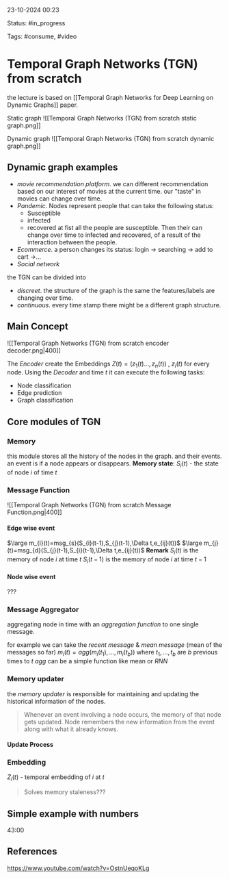 

23-10-2024 00:23

Status: #in_progress

Tags: #consume, #video

# Temporal Graph Networks (TGN) from scratch

the lecture is based on [[Temporal Graph Networks for Deep Learning on Dynamic Graphs]] paper.

Static graph
![[Temporal Graph Networks (TGN) from scratch static graph.png]]

Dynamic graph
![[Temporal Graph Networks (TGN) from scratch dynamic graph.png]]

## Dynamic graph examples

- *movie recommendation platform*. we can different recommendation based on our interest of movies at the current time. our "taste" in movies can change over time.
- *Pandemic*. Nodes represent people that can take the following status:
	- Susceptible
	- infected
	- recovered
	at fist all the people are susceptible. Then their can change over time to infected and recovered, of a result of the interaction between the people.
- *Ecommerce*.  a person changes its status: login -> searching -> add to cart ->...
- *Social network*

the TGN can be divided into 
- *discreet*. the structure of the graph is the same the features/labels are changing over time.
- *continuous*. every time stamp there might be a different graph structure.

## Main Concept

![[Temporal Graph Networks (TGN) from scratch encoder decoder.png|400]]

The *Encoder* create the Embeddings $Z(t)=(z_{1}(t)\dots,z_{n}(t))$ , $z_{i}(t)$ for every node.
Using the *Decoder* and time $t$ it can execute the following tasks:
- Node classification
- Edge prediction
- Graph classification

## Core modules of TGN
### Memory
this module stores all the history of  the nodes in the graph. and their events.
an event is if a node appears or disappears.
**Memory state**: $S_{i}(t)$ - the state of node $i$ of time $t$
### Message Function
![[Temporal Graph Networks (TGN) from scratch Message Function.png|400]]

#### Edge wise event
$\large m_{i}(t)=msg_{s}(S_{i}(t-1),S_{j}(t-1),\Delta t,e_{ij}(t))$
$\large m_{j}(t)=msg_{d}(S_{j}(t-1),S_{i}(t-1),\Delta t,e_{ij}(t))$
**Remark**
$S_{i}(t)$ is the memory of node $i$ at time $t$
$S_{i}(t-1)$ is the memory of node $i$ at time $t-1$
#### Node wise event
???
### Message Aggregator
aggregating node in time with an *aggregation function* to one single message.

for example we can take the *recent message* & *mean message* (mean of the messages so far)
$m_{i}(t)=agg(m_{i}(t_{1}),\dots,m_{i}(t_{b}))$
where $t_{1},\dots,t_{b}$ are $b$ previous times to $t$
$agg$ can be a simple function like mean or *RNN*
### Memory updater
the *memory updater* is responsible for maintaining and updating the historical information of the  nodes.
>Whenever an event involving a node occurs, the memory of that node gets updated.
>Node remembers the new information from the event along with what it already knows.
#### Update Process



### Embedding
$Z_{i}(t)$ - temporal embedding of $i$ at $t$
>Solves memory staleness???

## Simple example with numbers
43:00
## References

https://www.youtube.com/watch?v=OstnUeqoKLg